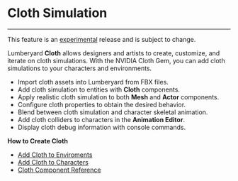 # Cloth Simulation<a name="tutorial-cloth-simulation"></a>

****  
This feature is an [experimental](https://docs.aws.amazon.com/lumberyard/latest/userguide/ly-glos-chap.html#experimental) release and is subject to change\. 

Lumberyard **Cloth** allows designers and artists to create, customize, and iterate on cloth simulations\. With the NVIDIA Cloth Gem, you can add cloth simulations to your characters and environments\. 
+ Import cloth assets into Lumberyard from FBX files\.
+ Add cloth simulation to entities with **Cloth** components\.
+ Apply realistic cloth simulation to both **Mesh** and **Actor** components\. 
+ Configure cloth properties to obtain the desired behavior\.
+ Blend between cloth simulation and character skeletal animation\.
+ Add cloth colliders to characters in the **Animation Editor**\.
+ Display cloth debug information with console commands\.

**How to Create Cloth**
+ [Add Cloth to Enviroments](tutorial-cloth-environment.md) 
+ [Add Cloth to Characters](tutorial-cloth-characters.md) 
+ [Cloth Component Reference](component-cloth.md) 